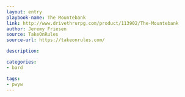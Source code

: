 ```yaml
---
layout: entry
playbook-name: The Mountebank
link: http://www.drivethrurpg.com/product/113902/The-Mountebank
author: Jeremy Friesen
source: TakeOnRules
source-url: https://takeonrules.com/

description:

categories:
- bard

tags:
- pwyw
---
```

